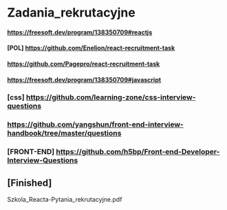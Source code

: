 # Zadania_rekrutacyjne

#### https://freesoft.dev/program/138350709#reactjs

#### [POL] https://github.com/Enelion/react-recruitment-task

#### https://github.com/Pagepro/react-recruitment-task

#### https://freesoft.dev/program/138350709#javascript

### [css] https://github.com/learning-zone/css-interview-questions

### https://github.com/yangshun/front-end-interview-handbook/tree/master/questions

### [FRONT-END] https://github.com/h5bp/Front-end-Developer-Interview-Questions





## [Finished]

Szkola_Reacta-Pytania_rekrutacyjne.pdf
